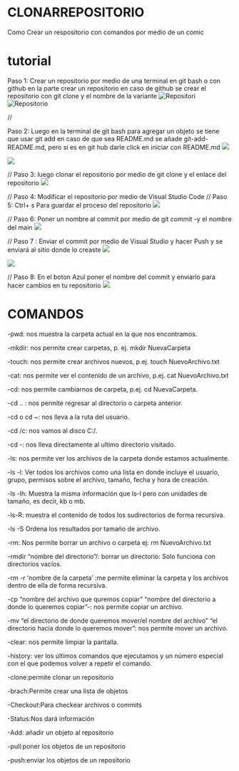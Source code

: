 # CLONARREPOSITORIO
 Como Crear un respositorio con comandos por medio de un comic
# tutorial 
Paso 1: Crear un repositorio por medio de una terminal en git bash o con github en la parte crear un repositorio 
en caso de github se crear el repositorio con git clone y el nombre de la variante
![Repositori](https://www.google.com/url?sa=i&url=https%3A%2F%2Fm.youtube.com%2Fwatch%3Fv%3D5RTHaVvj97I&psig=AOvVaw3AdHMIF9hEBI0fJGrOsahv&ust=1710012779149000&source=images&cd=vfe&opi=89978449&ved=0CBMQjRxqFwoTCPDQjpS05YQDFQAAAAAdAAAAABAE)
![Repositorio](https://docs.github.com/assets/cb-34248/images/help/repository/repo-create-global-nav-update.png)

//

Paso 2: Luego en la terminal de git bash para agregar un objeto se tiene que usar git add
en caso de que sea README.md se añade git-add-README.md, pero si es en git hub darle click en iniciar con README.md
![](https://www.google.com/url?sa=i&url=https%3A%2F%2Fm.youtube.com%2Fwatch%3Fv%3Drbt1Fd3WRGU&psig=AOvVaw0iJgrjVjxlS-k4OD0n9DXa&ust=1710013593675000&source=images&cd=vfe&opi=89978449&ved=0CBMQjRxqFwoTCNCyupi35YQDFQAAAAAdAAAAABAE)

![](https://www.google.com/url?sa=i&url=https%3A%2F%2Fcomo.help%2Flinux%2Fprogramacion%2Fcomo-convertir-folder-local-en-un-repositorio-de-github&psig=AOvVaw0cJ63LOBGEZO7Ecr_j1e78&ust=1710013761930000&source=images&cd=vfe&opi=89978449&ved=0CBMQjRxqFwoTCIjRlem35YQDFQAAAAAdAAAAABAE)

//
Paso 3: luego clonar el repositorio por medio de git clone y el enlace del repositorio
![](https://www.google.com/url?sa=i&url=https%3A%2F%2Fes.stackoverflow.com%2Fquestions%2F394119%2Fcomo-obtener-la-url-del-repositorio-de-git-hub&psig=AOvVaw2Kw7-h6xp4S-UDuYjp7TBP&ust=1710014045946000&source=images&cd=vfe&opi=89978449&ved=0CBMQjRxqFwoTCLjklfC45YQDFQAAAAAdAAAAABAE)

//
Paso 4: Modificar el repositorio por medio de Visual Studio Code
//
Paso 5: Ctrl+ s Para guardar el proceso del repositorio
![](https://www.google.com/imgres?imgurl=https%3A%2F%2Fstatic.vecteezy.com%2Fsystem%2Fresources%2Fpreviews%2F007%2F382%2F340%2Foriginal%2Fsave-ctrl-s-button-icon-template-vector.jpg&tbnid=Mlqed6X3NPw8JM&vet=12ahUKEwjHyazXueWEAxWvgIQIHcUxAxQQMygAegQIARBH..i&imgrefurl=https%3A%2F%2Fes.vecteezy.com%2Farte-vectorial%2F7382340-guardar-ctrl-s-boton-vector-icono-plantilla&docid=vWElnuIbvrjFXM&w=1920&h=1920&q=control%20s&ved=2ahUKEwjHyazXueWEAxWvgIQIHcUxAxQQMygAegQIARBH)

//
Paso 6: Poner un nombre al commit por medio de git commit -y el nombre del main
![](https://www.google.com/imgres?imgurl=https%3A%2F%2Fmedia.geeksforgeeks.org%2Fwp-content%2Fuploads%2F20220906212952%2FGitCommit1.jpg&tbnid=XJPAm7UKK5wDnM&vet=12ahUKEwiYgu6TuuWEAxWpt4QIHVTIDJ0QMygAegQIARBU..i&imgrefurl=https%3A%2F%2Fwww.geeksforgeeks.org%2Fwhat-is-git-commit%2F&docid=n3fp2vtv8OZ8JM&w=477&h=422&q=git%20commit&ved=2ahUKEwiYgu6TuuWEAxWpt4QIHVTIDJ0QMygAegQIARBU)

//
Paso 7 : Enviar el commit por medio de Visual Studio y hacer Push y se enviará al sitio donde lo creaste 
![](https://www.google.com/url?sa=i&url=https%3A%2F%2Fcode.visualstudio.com%2Fdocs%2Fsourcecontrol%2Foverview&psig=AOvVaw2jha5nO2DDAG_b439bGrVc&ust=1710014460350000&source=images&cd=vfe&opi=89978449&ved=0CBMQjRxqFwoTCOjT4bW65YQDFQAAAAAdAAAAABAE)

![](https://www.google.com/imgres?imgurl=https%3A%2F%2Fmiro.medium.com%2Fv2%2Fresize%3Afit%3A1400%2F1*fEymXmfqPwsolwGuGFvMIQ.png&tbnid=CqzFR-AS7FbCrM&vet=12ahUKEwjK8uPyuuWEAxVOnIQIHe_xCloQMygIegQIARBl..i&imgrefurl=https%3A%2F%2Fzeroesandones.medium.com%2Fhow-to-commit-and-push-your-changes-to-your-github-repository-in-vscode-77a7a3d7dd02&docid=ZkcFxHguMTsrlM&w=1160&h=578&q=commit%20y%20push%20visual%20studio&ved=2ahUKEwjK8uPyuuWEAxVOnIQIHe_xCloQMygIegQIARBl)

//
Paso 8: En el boton Azul poner el nombre del commit y enviarlo para hacer cambios en tu repositorio
![](https://i.stack.imgur.com/h5QXp.png)
# COMANDOS
-pwd: nos muestra la carpeta actual en la que nos encontramos.


-mkdir: nos permite crear carpetas, p. ej. mkdir NuevaCarpeta


-touch: nos permite crear archivos nuevos, p.ej. touch NuevoArchivo.txt


-cat: nos permite ver el contenido de un archivo, p.ej. cat NuevoArchivo.txt


-cd: nos permite cambiarnos de carpeta, p.ej. cd NuevaCarpeta.


-cd .. : nos permite regresar al directorio o carpeta anterior.


-cd o cd ~: nos lleva a la ruta del usuario.


-cd /c: nos vamos al disco C:/.


-cd -: nos lleva directamente al ultimo directorio visitado.


-ls: nos permite ver los archivos de la carpeta donde estamos actualmente.


-ls -l: Ver todos los archivos como una lista en donde incluye el usuario, grupo, permisos sobre el archivo, tamaño, fecha y hora de creación.


-ls -lh: Muestra la misma información que ls-l pero con unidades de tamaño, es decir, kb o mb.


-ls-R: muestra el contenido de todos los sudirectorios de forma recursiva.


-ls -S Ordena los resultados por tamaño de archivo.


-rm: Nos permite borrar un archivo o carpeta ej: rm NuevoArchivo.txt


-rmdir “nombre del directorio”/: borrar un directorio: Solo funciona con directorios vacíos.

-rm -r ‘nombre de la carpeta’ :me permite eliminar la carpeta y los archivos dentro de ella
de forma recursiva.


-cp “nombre del archivo que quremos copiar” “nombre del directorio a donde lo queremos copiar”-: nos permite copiar un archivo.

-mv “el directorio de donde queremos mover/el nombre del archivo” “el directorio hacia donde 
lo queremos mover”: nos permite mover un archivo.


-clear: nos permite limpiar la pantalla.


-history: ver los últimos comandos que ejecutamos y un número especial con el que podemos 
volver a repetir el comando.

-clone:permite clonar un repositorio

-brach:Permite crear una lista de objetos

-Checkout:Para checkear archivos o commits

-Status:Nos dará información


-Add: añadir un objeto al repositorio


-pull:poner los objetos de un repositorio


-push:enviar los objetos de un repositorio